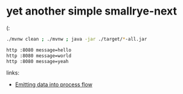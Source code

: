 # yet another simple smallrye-next
(:

```bash
./mvnw clean ; ./mvnw ; java -jar ./target/*-all.jar

http :8080 message=hello
http :8080 message=world
http :8080 message=yeah
```

links:

* [Emitting data into process flow](https://smallrye.io/smallrye-reactive-messaging/#_stream)
